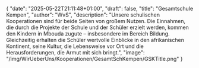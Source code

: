 {
    "date": "2025-05-22T21:11:48+01:00",
    "draft": false,
    "title": "Gesamtschule Kempen",
    "author": "WvS",
    "description": "Unsere schulischen Kooperationen sind für beide Seiten von großem Nutzen. Die Einnahmen, die durch die Projekte der Schule und der Schüler erzielt werden, kommen den Kindern in Mbouda zugute – insbesondere im Bereich Bildung. Gleichzeitig erhalten die Schüler wertvolle Einblicke in den afrikanischen Kontinent, seine Kultur, die Lebensweise vor Ort und die Herausforderungen, die Armut mit sich bringt.",
    "image": "/img/WirUeberUns/Kooperationen/GesamtSchKempen/GSKTitle.png"
}

